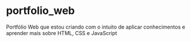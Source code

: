 # portfolio_web

Portfólio Web que estou criando com o intuito de aplicar conhecimentos e aprender mais sobre HTML, CSS e JavaScript
